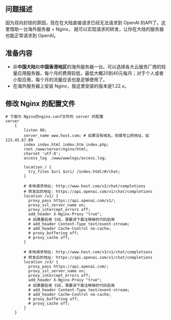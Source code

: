 ## 问题描述
因为双向封锁的原因，现在在大陆直接请求已经无法请求到 OpenAI 的API了。这里借助一台海外服务器 + Nginx， 就可以实现请求的转发，让你在大陆的服务器也能正常请求到 OpenAI。

## 准备内容
- 非**中国大陆**和**中国香港地区**的海外服务器一台。可以选择各大云服务厂商的轻量应用服务器，每个月的费用较低，最低大概20到40元每月；对于个人或者小型应用，每个月的流量应该也是足够使用了。
- 在海外服务器上安装 Nginx，我这里安装的版本是1.22.x。

## 修改 Nginx 的配置文件
```shell
# 下面为 Nginx的nginx.conf文件的 server 的配置
server
    {
        listen 80;
        server_name www.host.com; # 如果没有域名，则填写公网地址，如 123.45.67.89 
        index index.html index.htm index.php;
        root /www/server/nginx/html;
        charset 'utf-8';
        access_log  /www/wwwlogs/access.log;

        location / {
          try_files $uri $uri/ /index.html/#/chat;
        }

        # 本地请求地址: http://www.host.com/v2/chat/completions
        # 转发后的地址: https://api.openai.com/v1/chat/completions
        location /v2/ {
          proxy_pass https://api.openai.com/v1/;
          proxy_ssl_server_name on;
          proxy_intercept_errors off;
          add_header X-Nginx-Proxy "true";
          # 如果要启用 SSE，需要讲下面注释掉的代码启用
          # add_header Content-Type text/event-stream;
          # add_header Cache-Control no-cache;
          # proxy_buffering off;
          # proxy_cache off;
        }

        # 本地请求地址: http://www.host.com/v3/v1/chat/completions
        # 转发后的地址: https://api.openai.com/v1/chat/completions
        location /v3/ {
          proxy_pass https://api.openai.com/;
          proxy_ssl_server_name on;
          proxy_intercept_errors off;
          add_header X-Nginx-Proxy "true";
          # 如果要启用 SSE，需要讲下面注释掉的代码启用
          # add_header Content-Type text/event-stream;
          # add_header Cache-Control no-cache;
          # proxy_buffering off;
          # proxy_cache off;
        }
    }
```



